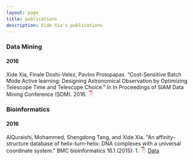 ```yaml
---
layout: page
title: publications
description: Xide Xia's publications
---
```



### <a name="Data Mining"></a>Data Mining
#### 2016
Xide Xia, Finale Doshi-Velez, Pavlos Protopapas. “Cost-Sensitive Batch Mode Active learning: Designing Astronomical Observation by Optimizing Telescope Time and Telescope Choice.” In In Proceedings of SIAM Data Mining Conference (SDM). 2016. [![pdf](icons16/pdf-icon.png)](http://scholar.harvard.edu/files/xidexia/files/cbal_sdm16.pdf?m=1454015519)




### <a name="Bioinformatics"></a>Bioinformatics
#### 2016
AlQuraishi, Mohammed, Shengdong Tang, and Xide Xia. "An affinity-structure database of helix-turn-helix: DNA complexes with a universal coordinate system." BMC bioinformatics 16.1 (2015): 1. [![pdf](icons16/pdf-icon.png)](http://bmcbioinformatics.biomedcentral.com/articles/10.1186/s12859-015-0819-2) [Data](http://staging.proteindna.hms.harvard.edu/)
